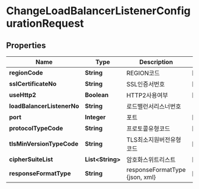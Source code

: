 
# ChangeLoadBalancerListenerConfigurationRequest

## Properties
Name | Type | Description | Notes
------------ | ------------- | ------------- | -------------
**regionCode** | **String** | REGION코드 |  [optional]
**sslCertificateNo** | **String** | SSL인증서번호 |  [optional]
**useHttp2** | **Boolean** | HTTP2사용여부 |  [optional]
**loadBalancerListenerNo** | **String** | 로드밸런서리스너번호 | 
**port** | **Integer** | 포트 |  [optional]
**protocolTypeCode** | **String** | 프로토콜유형코드 |  [optional]
**tlsMinVersionTypeCode** | **String** | TLS최소지원버전유형코드 |  [optional]
**cipherSuiteList** | **List&lt;String&gt;** | 암호화스위트리스트 |  [optional]
**responseFormatType** | **String** | responseFormatType {json, xml} |  [optional]



